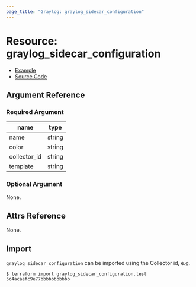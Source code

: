```yaml
---
page_title: "Graylog: graylog_sidecar_configuration"
---
```


# Resource: graylog_sidecar_configuration

* [Example](https://github.com/terraform-provider-graylog/terraform-provider-graylog/blob/master/examples/v0.12/sidecar_configuration.tf)
* [Source Code](https://github.com/terraform-provider-graylog/terraform-provider-graylog/blob/master/graylog/resource/sidecar/configuration/resource.go)

## Argument Reference

### Required Argument

name | type
--- | ---
name | string
color | string
collector_id | string
template | string

### Optional Argument

None.

## Attrs Reference

None.

## Import

`graylog_sidecar_configuration` can be imported using the Collector id, e.g.

```console
$ terraform import graylog_sidecar_configuration.test 5c4acaefc9e77bbbbbbbbbbb
```

